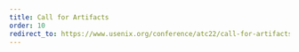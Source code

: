 ```yaml
---
title: Call for Artifacts
order: 10
redirect_to: https://www.usenix.org/conference/atc22/call-for-artifacts
---
```

